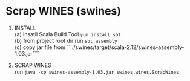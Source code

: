 Scrap WINES (swines)  
====================

1. INSTALL  
    (a) insatll Scala Build Tool ```yum install sbt```  
    (b) from project root dir run ```sbt assembly```  
    (c) copy jar file from ```./swines/target/scala-2.12/swines-assembly-1.03.jar````  

2.  SCRAP WINES  
    run ```java -cp swines-assembly-1.03.jar swines.wines.ScrapWines```  
